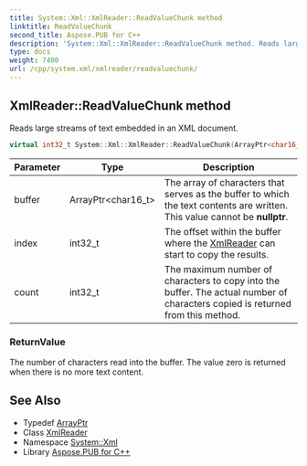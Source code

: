 ```yaml
---
title: System::Xml::XmlReader::ReadValueChunk method
linktitle: ReadValueChunk
second_title: Aspose.PUB for C++
description: 'System::Xml::XmlReader::ReadValueChunk method. Reads large streams of text embedded in an XML document in C++.'
type: docs
weight: 7400
url: /cpp/system.xml/xmlreader/readvaluechunk/
---
```

## XmlReader::ReadValueChunk method


Reads large streams of text embedded in an XML document.

```cpp
virtual int32_t System::Xml::XmlReader::ReadValueChunk(ArrayPtr<char16_t> buffer, int32_t index, int32_t count)
```


| Parameter | Type | Description |
| --- | --- | --- |
| buffer | ArrayPtr\<char16_t\> | The array of characters that serves as the buffer to which the text contents are written. This value cannot be **nullptr**. |
| index | int32_t | The offset within the buffer where the [XmlReader](../) can start to copy the results. |
| count | int32_t | The maximum number of characters to copy into the buffer. The actual number of characters copied is returned from this method. |

### ReturnValue

The number of characters read into the buffer. The value zero is returned when there is no more text content.

## See Also

* Typedef [ArrayPtr](../../../system/arrayptr/)
* Class [XmlReader](../)
* Namespace [System::Xml](../../)
* Library [Aspose.PUB for C++](../../../)
